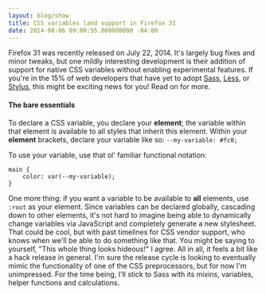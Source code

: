 ```yaml
---
layout: blog/show
title: CSS variables land support in Firefox 31
date: 2014-08-06 09:00:55.000000000 -04:00
---
```


Firefox 31 was recently released on July 22, 2014. It's largely bug fixes and minor tweaks, but one mildly interesting development is their addition of support for native CSS variables without enabling experimental features. If you're in the 15% of web developers that have yet to adopt [Sass](http://sass-lang.com), [Less](http://lesscss.org/), or [Stylus](http://learnboost.github.io/stylus/), this might be exciting news for you! Read on for more.

#### The bare essentials

To declare a CSS variable, you declare your **element**; the variable within that element is available to all styles that inherit this element. Within your **element** brackets, declare your variable like so: `--my-variable: #fc0;`

To use your variable, use that ol' familiar functional notation:

~~~ 
main {
	color: var(--my-variable);
}
~~~ 

One more thing: if you want a variable to be available to **all** elements, use `:root` as your element. Since variables can be declared globally, cascading down to other elements, it's not hard to imagine being able to dynamically change variables via JavaScript and completely generate a new stylesheet. That could be cool, but with past timelines for CSS vendor support, who knows when we'll be able to do something like that. You might be saying to yourself, "This whole thing looks hideous!" I agree. All in all, it feels a bit like a hack release in general. I'm sure the release cycle is looking to eventually mimic the functionality of one of the CSS preprocessors, but for now I'm unimpressed. For the time being, I'll stick to Sass with its mixins, variables, helper functions and calculations.

